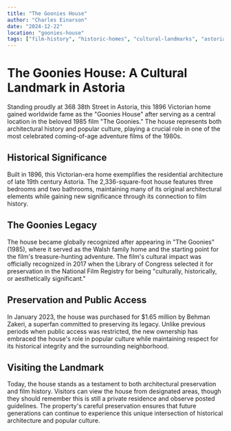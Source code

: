 ```yaml
---
title: "The Goonies House"
author: "Charles Einarson"
date: "2024-12-22"
location: "goonies-house"
tags: ["film-history", "historic-homes", "cultural-landmarks", "astoria"]
---
```


# The Goonies House: A Cultural Landmark in Astoria

Standing proudly at 368 38th Street in Astoria, this 1896 Victorian home gained worldwide fame as the "Goonies House" after serving as a central location in the beloved 1985 film "The Goonies." The house represents both architectural history and popular culture, playing a crucial role in one of the most celebrated coming-of-age adventure films of the 1980s.

## Historical Significance

Built in 1896, this Victorian-era home exemplifies the residential architecture of late 19th century Astoria. The 2,336-square-foot house features three bedrooms and two bathrooms, maintaining many of its original architectural elements while gaining new significance through its connection to film history.

## The Goonies Legacy

The house became globally recognized after appearing in "The Goonies" (1985), where it served as the Walsh family home and the starting point for the film's treasure-hunting adventure. The film's cultural impact was officially recognized in 2017 when the Library of Congress selected it for preservation in the National Film Registry for being "culturally, historically, or aesthetically significant."

## Preservation and Public Access

In January 2023, the house was purchased for $1.65 million by Behman Zakeri, a superfan committed to preserving its legacy. Unlike previous periods when public access was restricted, the new ownership has embraced the house's role in popular culture while maintaining respect for its historical integrity and the surrounding neighborhood.

## Visiting the Landmark

Today, the house stands as a testament to both architectural preservation and film history. Visitors can view the house from designated areas, though they should remember this is still a private residence and observe posted guidelines. The property's careful preservation ensures that future generations can continue to experience this unique intersection of historical architecture and popular culture.
